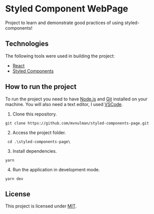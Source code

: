 # Styled Component WebPage
Project to learn and demonstrate good practices of using styled-components!

## Technologies

The following tools were used in building the project:

- [React](https://pt-br.reactjs.org)
- [Styled Components](https://styled-components.com/)

## How to run the project

To run the project you need to have [Node.js](https://nodejs.dev) and [Git](https://git-scm.com) installed on your machine. You will also need a text editor, I used [VSCode](https://code.visualstudio.com).

1. Clone this repository.

```
git clone https://github.com/mvnulman/styled-components-page.git
```

2. Access the project folder.

```
 cd .\styled-components-page\
```

3. Install dependencies.

```
yarn
```

4. Run the application in development mode.

```
yarn dev
```

## License

This project is licensed under [MIT](/LICENSE).